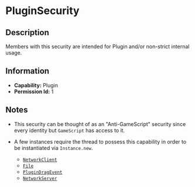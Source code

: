 # PluginSecurity

## Description
Members with this security are intended for Plugin and/or non-strict internal usage.

## Information
- **Capability:** Plugin
- **Permission Id:** 1

## Notes
- This security can be thought of as an "Anti-GameScript" security since every identity but `GameScript` has access to it.

- A few instances require the thread to possess this capability in order to be instantiated via `Instance.new`.
  - [`NetworkClient`](https://create.roblox.com/docs/reference/engine/classes/NetworkClient)
  - [`File`](https://create.roblox.com/docs/reference/engine/classes/File)
  - [`PluginDragEvent`](https://create.roblox.com/docs/reference/engine/classes/PluginDragEvent)
  - [`NetworkServer`](https://create.roblox.com/docs/reference/engine/classes/NetworkServer)
